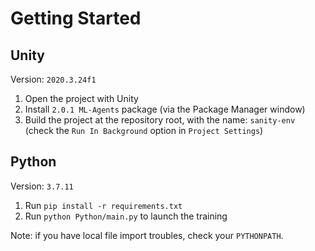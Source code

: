 # Getting Started

## Unity

Version: `2020.3.24f1`

1. Open the project with Unity
2. Install `2.0.1 ML-Agents` package (via the Package Manager window)
3. Build the project at the repository root, with the name: `sanity-env` (check the `Run In Background` option in `Project Settings`)

## Python

Version: `3.7.11`

1. Run `pip install -r requirements.txt`
2. Run `python Python/main.py` to launch the training

Note: if you have local file import troubles, check your `PYTHONPATH`.